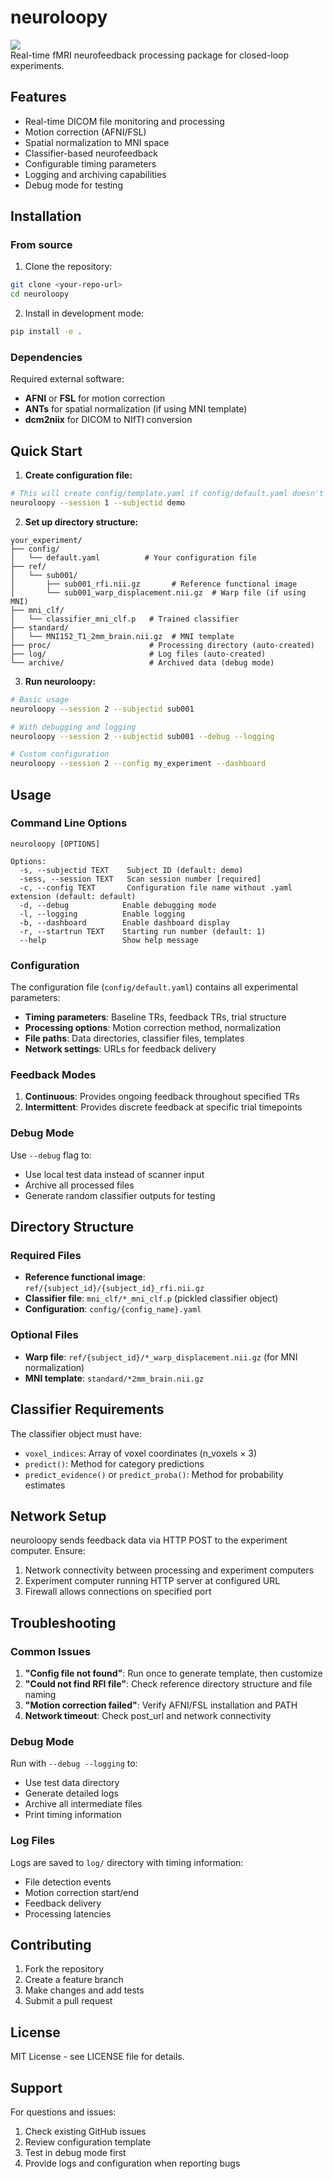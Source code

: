 # neuroloopy
![](docs/neuroloopy_logo_v2.png )<br>
Real-time fMRI neurofeedback processing package for closed-loop experiments.

## Features

- Real-time DICOM file monitoring and processing
- Motion correction (AFNI/FSL)
- Spatial normalization to MNI space
- Classifier-based neurofeedback
- Configurable timing parameters
- Logging and archiving capabilities
- Debug mode for testing

## Installation

### From source

1. Clone the repository:
```bash
git clone <your-repo-url>
cd neuroloopy
```

2. Install in development mode:
```bash
pip install -e .
```

### Dependencies

Required external software:
- **AFNI** or **FSL** for motion correction
- **ANTs** for spatial normalization (if using MNI template)
- **dcm2niix** for DICOM to NIfTI conversion

## Quick Start

1. **Create configuration file:**
```bash
# This will create config/template.yaml if config/default.yaml doesn't exist
neuroloopy --session 1 --subjectid demo
```

2. **Set up directory structure:**
```
your_experiment/
├── config/
│   └── default.yaml          # Your configuration file
├── ref/
│   └── sub001/
│       ├── sub001_rfi.nii.gz       # Reference functional image
│       └── sub001_warp_displacement.nii.gz  # Warp file (if using MNI)
├── mni_clf/
│   └── classifier_mni_clf.p   # Trained classifier
├── standard/
│   └── MNI152_T1_2mm_brain.nii.gz  # MNI template
├── proc/                      # Processing directory (auto-created)
├── log/                       # Log files (auto-created)
└── archive/                   # Archived data (debug mode)
```

3. **Run neuroloopy:**
```bash
# Basic usage
neuroloopy --session 2 --subjectid sub001

# With debugging and logging
neuroloopy --session 2 --subjectid sub001 --debug --logging

# Custom configuration
neuroloopy --session 2 --config my_experiment --dashboard
```

## Usage

### Command Line Options

```
neuroloopy [OPTIONS]

Options:
  -s, --subjectid TEXT    Subject ID (default: demo)
  -sess, --session TEXT   Scan session number [required]
  -c, --config TEXT       Configuration file name without .yaml extension (default: default)
  -d, --debug            Enable debugging mode
  -l, --logging          Enable logging
  -b, --dashboard        Enable dashboard display
  -r, --startrun TEXT    Starting run number (default: 1)
  --help                 Show help message
```

### Configuration

The configuration file (`config/default.yaml`) contains all experimental parameters:

- **Timing parameters**: Baseline TRs, feedback TRs, trial structure
- **Processing options**: Motion correction method, normalization
- **File paths**: Data directories, classifier files, templates
- **Network settings**: URLs for feedback delivery

### Feedback Modes

1. **Continuous**: Provides ongoing feedback throughout specified TRs
2. **Intermittent**: Provides discrete feedback at specific trial timepoints

### Debug Mode

Use `--debug` flag to:
- Use local test data instead of scanner input
- Archive all processed files
- Generate random classifier outputs for testing

## Directory Structure

### Required Files

- **Reference functional image**: `ref/{subject_id}/{subject_id}_rfi.nii.gz`
- **Classifier file**: `mni_clf/*_mni_clf.p` (pickled classifier object)
- **Configuration**: `config/{config_name}.yaml`

### Optional Files

- **Warp file**: `ref/{subject_id}/*_warp_displacement.nii.gz` (for MNI normalization)
- **MNI template**: `standard/*2mm_brain.nii.gz`

## Classifier Requirements

The classifier object must have:
- `voxel_indices`: Array of voxel coordinates (n_voxels × 3)
- `predict()`: Method for category predictions
- `predict_evidence()` or `predict_proba()`: Method for probability estimates

## Network Setup

neuroloopy sends feedback data via HTTP POST to the experiment computer. Ensure:
1. Network connectivity between processing and experiment computers
2. Experiment computer running HTTP server at configured URL
3. Firewall allows connections on specified port

## Troubleshooting

### Common Issues

1. **"Config file not found"**: Run once to generate template, then customize
2. **"Could not find RFI file"**: Check reference directory structure and file naming
3. **"Motion correction failed"**: Verify AFNI/FSL installation and PATH
4. **Network timeout**: Check post_url and network connectivity

### Debug Mode

Run with `--debug --logging` to:
- Use test data directory
- Generate detailed logs
- Archive all intermediate files
- Print timing information

### Log Files

Logs are saved to `log/` directory with timing information:
- File detection events
- Motion correction start/end
- Feedback delivery
- Processing latencies

## Contributing

1. Fork the repository
2. Create a feature branch
3. Make changes and add tests
4. Submit a pull request

## License

MIT License - see LICENSE file for details.

## Support

For questions and issues:
1. Check existing GitHub issues
2. Review configuration template
3. Test in debug mode first
4. Provide logs and configuration when reporting bugs
